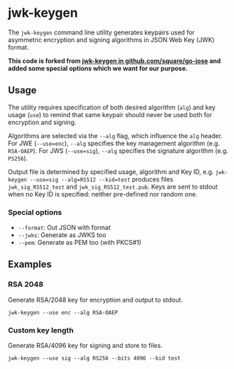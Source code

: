 # jwk-keygen

The `jwk-keygen` command line utility generates keypairs used for asymmetric
encryption and signing algorithms in JSON Web Key (JWK) format.

**This code is forked from [jwk-keygen in github.com/square/go-jose](https://github.com/square/go-jose/tree/v2/jwk-keygen)
and added some special options which we want for our purpose.**

## Usage

The utility requires specification of both desired algorithm (`alg`) and key
usage (`use`) to remind that same keypair should never be used both for
encryption and signing.

Algorithms are selected via the `--alg` flag, which influence the `alg` header.
For JWE (`--use=enc`), `--alg` specifies the key management algorithm (e.g.
`RSA-OAEP`). For JWS (`--use=sig`), `--alg` specifies the signature algorithm
(e.g. `PS256`).

Output file is determined by specified usage, algorithm and Key ID, e.g.
`jwk-keygen --use=sig --alg=RS512 --kid=test` produces files
`jwk_sig_RS512_test` and `jwk_sig_RS512_test.pub`. Keys are sent to stdout when
no Key ID is specified: neither pre-defined nor random one.

### Special options

* `--format`: Out JSON with format
* `--jwks`: Generate as JWKS too
* `--pem`: Generate as PEM too (with PKCS#1)

## Examples

### RSA 2048

Generate RSA/2048 key for encryption and output to stdout.

    jwk-keygen --use enc --alg RSA-OAEP

### Custom key length

Generate RSA/4096 key for signing and store to files.

    jwk-keygen --use sig --alg RS256 --bits 4096 --kid test
